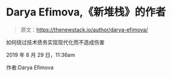 # Darya Efimova,《新堆栈》的作者

> 原文：<https://thenewstack.io/author/darya-efimova/>

如何绕过技术债务实现现代化而不造成伤害

2019 年 8 月 29 日，11:36am

作者:Darya Efimova